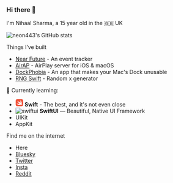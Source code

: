 ### Hi there 👋
I'm Nihaal Sharma, a 15 year old in the 🇬🇧 UK

![neon443's GitHub stats](https://github-user-stats.vercel.app/api?username=neon443&show_icons=true&theme=transparent)

Things I’ve built
- [Near Future](https://github.com/neon443/NearFuture) - An event tracker
- [AirAP](https://github.com/neon443/AirAP) - AirPlay server for iOS & macOS
- [DockPhobia](https://github.com/neon443/DockPhobia) - An app that makes your Mac's Dock unusable
- [RNG Swift](https://github.com/neon443/RNG_Swift) - Random x generator

🧠 Currently learning:
- <img src="https://raw.githubusercontent.com/devicons/devicon/master/icons/swift/swift-original.svg" alt="swift" width="20" height="20"/> **Swift** - The best, and it's not even close
- <img src="https://developer.apple.com/assets/elements/icons/swiftui/swiftui-96x96_2x.png" alt="swiftui" width="20" height="20"/> **SwiftUI** — Beautiful, Native UI Framework
- UIKit
- AppKit

Find me on the internet
- Here
- [Bluesky](https://bsky.app/profile/neon443.bsky.social)
- [Twitter](https://x.com/nihaalsharma64)
- [Insta](https://www.instagram.com/_neon443)
- [Reddit](https://www.reddit.com/u/neon443)
<!--
**neon443/neon443** is a ✨ _special_ ✨ repository because its `README.md` (this file) appears on your GitHub profile.

Here are some ideas to get you started:

- 🔭 I’m currently working on ...
- 🌱 I’m currently learning ...
- 👯 I’m looking to collaborate on ...
- 🤔 I’m looking for help with ...
- 💬 Ask me about ...
- 📫 How to reach me: ...
- 😄 Pronouns: ...
- ⚡ Fun fact: ...
-->
